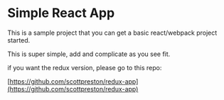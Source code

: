 # Simple React App

This is a sample project that you can get a basic react/webpack project started.

This is super simple, add and complicate as you see fit.

if you want the redux version, please go to this repo:

[https://github.com/scottpreston/redux-app](https://github.com/scottpreston/redux-app)